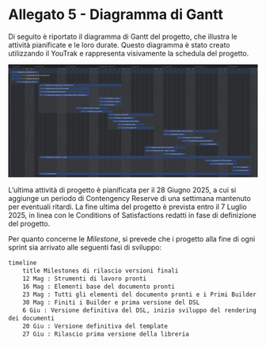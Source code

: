 # Allegato 5 - Diagramma di Gantt

Di seguito è riportato il diagramma di Gantt del progetto, che illustra le attività pianificate e le loro durate. Questo diagramma è stato creato utilizzando il YouTrak e rappresenta visivamente la schedula del progetto.

![diagramma di gantt](../diagram/gantt2.png)

L’ultima attività di progetto è pianificata per il 28 Giugno 2025, a cui si aggiunge un periodo di Contengency Reserve di una settimana mantenuto per eventuali ritardi. La fine ultima del progetto è prevista entro il 7 Luglio 2025, in linea con le Conditions of Satisfactions redatti in fase di definizione del progetto. 

Per quanto concerne le _Milestone_, si prevede che i progetto alla fine di ogni sprint sia arrivato alle seguenti fasi di sviluppo:

```mermaid
timeline
    title Milestones di rilascio versioni finali
    12 Mag : Strumenti di lavoro pronti
    16 Mag : Elementi base del documento pronti
    23 Mag : Tutti gli elementi del documento pronti e i Primi Builder
    30 Mag : Finiti i Builder e prima versione del DSL
    6 Giu : Versione definitiva del DSL, inizio sviluppo del rendering dei documenti
    20 Giu : Versione definitiva del template
    27 Giu : Rilascio prima versione della libreria
```